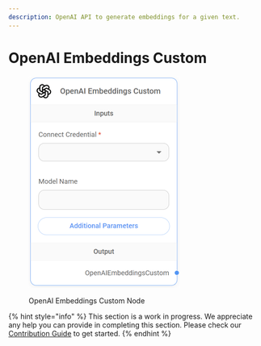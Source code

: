 ```yaml
---
description: OpenAI API to generate embeddings for a given text.
---
```


# OpenAI Embeddings Custom

<figure><img src="../../../.gitbook/assets/image (1).png" alt="" width="300"><figcaption><p>OpenAI Embeddings Custom Node</p></figcaption></figure>

{% hint style="info" %}
This section is a work in progress. We appreciate any help you can provide in completing this section. Please check our [Contribution Guide](https://toi500.gitbook.io/flowise-docs/contributing) to get started.
{% endhint %}
